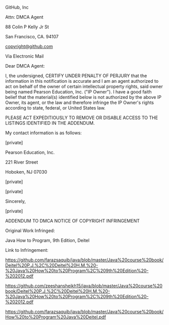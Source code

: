 GitHub, Inc

Attn: DMCA Agent

88 Colin P Kelly Jr St

San Francisco, CA. 94107

copyright@github.com 

 

Via Electronic Mail

 

 

Dear DMCA Agent:

 

I, the undersigned, CERTIFY UNDER PENALTY OF PERJURY that the information in this notification is accurate and I am an agent authorized to act on behalf of the owner of certain intellectual property rights, said owner being named Pearson Education, Inc. ("IP Owner"). I have a good faith belief that the material(s) identified below is not authorized by the above IP Owner, its agent, or the law and therefore infringe the IP Owner's rights according to state, federal, or United States law.

 

PLEASE ACT EXPEDITIOUSLY TO REMOVE OR DISABLE ACCESS TO THE LISTINGS IDENTIFIED IN THE ADDENDUM.

 

My contact information is as follows:

 

[private]

Pearson Education, Inc.

221 River Street

Hoboken, NJ 07030

[private]

[private]

 

Sincerely,

 

[private]

 

ADDENDUM TO DMCA NOTICE OF COPYRIGHT INFRINGEMENT

 

Original Work Infringed:

Java How to Program, 9th Edition, Deitel

 

Link to Infringement:

https://github.com/farazsaquib/java/blob/master/Java%20course%20book/Deitel%20P.J.%2C%20Deitel%20H.M.%20-%20Java%20How%20to%20Program%2C%209th%20Edition%20-%202012.pdf

https://github.com/zeeshansheikh15/java/blob/master/Java%20course%20book/Deitel%20P.J.%2C%20Deitel%20H.M.%20-%20Java%20How%20to%20Program%2C%209th%20Edition%20-%202012.pdf

https://github.com/farazsaquib/java/blob/master/Java%20course%20book/How%20to%20Program%20Java%20Deitel.pdf
